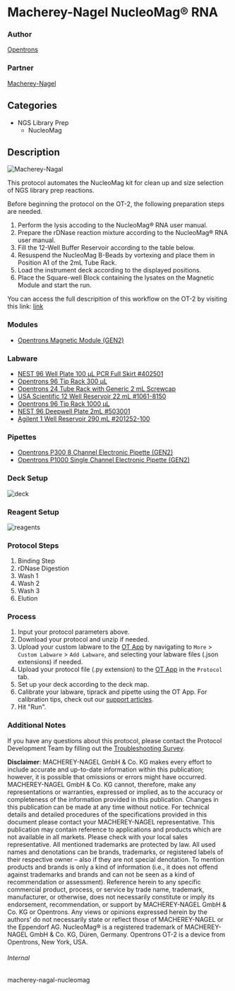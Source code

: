 # Macherey-Nagel NucleoMag® RNA


### Author
[Opentrons](https://opentrons.com/)

### Partner
[Macherey-Nagel](https://www.mn-net.com/us)


## Categories
* NGS Library Prep
	* NucleoMag


## Description
![Macherey-Nagal](https://opentrons-protocol-library-website.s3.amazonaws.com/custom-README-images/macherey-nagel/MN_Logo.jpg)

This protocol automates the NucleoMag kit for clean up and size selection of NGS library prep reactions.

Before beginning the protocol on the OT-2, the following preparation steps are needed.
1. Perform the lysis accoding to the NucleoMag® RNA user manual.
2. Prepare the rDNase reaction mixture according to the NucleoMag® RNA user manual.
3. Fill the 12-Well Buffer Reservoir according to the table below.
4. Resuspend the NucleoMag B-Beads by vortexing and place them in Position A1 of the 2mL Tube Rack.
5. Load the instrument deck according to the displayed positions.
6. Place the Square-well Block containing the lysates on the Magnetic Module and start the run.

You can access the full descripition of this workflow on the OT-2 by visiting this link: [link](https://opentrons-protocol-library-website.s3.amazonaws.com/custom-README-images/macherey-nagel/Protocol+Information+NucleoMag+RNA+on+OT2+Rev01.pdf)


### Modules
* [Opentrons Magnetic Module (GEN2)](https://shop.opentrons.com/magnetic-module-gen2/)


### Labware
* [NEST 96 Well Plate 100 µL PCR Full Skirt #402501](http://www.cell-nest.com/page94?_l=en&product_id=97&product_category=96)
* [Opentrons 96 Tip Rack 300 µL](https://shop.opentrons.com/collections/opentrons-tips/products/opentrons-300ul-tips)
* [Opentrons 24 Tube Rack with Generic 2 mL Screwcap](https://shop.opentrons.com/collections/opentrons-tips/products/tube-rack-set-1)
* [USA Scientific 12 Well Reservoir 22 mL #1061-8150](https://www.usascientific.com/12-channel-automation-reservoir.aspx)
* [Opentrons 96 Tip Rack 1000 µL](https://shop.opentrons.com/collections/opentrons-tips/products/opentrons-1000ul-tips)
* [NEST 96 Deepwell Plate 2mL #503001](http://www.cell-nest.com/page94?product_id=101&_l=en)
* [Agilent 1 Well Reservoir 290 mL #201252-100](https://www.agilent.com/store/en_US/Prod-201252-100/201252-100)


### Pipettes
* [Opentrons P300 8 Channel Electronic Pipette (GEN2)](https://shop.opentrons.com/8-channel-electronic-pipette/)
* [Opentrons P1000 Single Channel Electronic Pipette (GEN2)](https://shop.opentrons.com/single-channel-electronic-pipette-p20/)


### Deck Setup
![deck](https://opentrons-protocol-library-website.s3.amazonaws.com/custom-README-images/macherey-nagel/deck.png)


### Reagent Setup
![reagents](https://opentrons-protocol-library-website.s3.amazonaws.com/custom-README-images/macherey-nagel/reagents.png)


### Protocol Steps
1. Binding Step
2. rDNase Digestion
3. Wash 1
4. Wash 2
5. Wash 3
6. Elution


### Process
1. Input your protocol parameters above.
2. Download your protocol and unzip if needed.
3. Upload your custom labware to the [OT App](https://opentrons.com/ot-app) by navigating to `More` > `Custom Labware` > `Add Labware`, and selecting your labware files (.json extensions) if needed.
4. Upload your protocol file (.py extension) to the [OT App](https://opentrons.com/ot-app) in the `Protocol` tab.
5. Set up your deck according to the deck map.
6. Calibrate your labware, tiprack and pipette using the OT App. For calibration tips, check out our [support articles](https://support.opentrons.com/en/collections/1559720-guide-for-getting-started-with-the-ot-2).
7. Hit "Run".


### Additional Notes
If you have any questions about this protocol, please contact the Protocol Development Team by filling out the [Troubleshooting Survey](https://protocol-troubleshooting.paperform.co/).

**Disclaimer**: MACHEREY-NAGEL GmbH & Co. KG makes every effort to include accurate and up-to-date information within this publication; however, it is possible that omissions or errors might have occurred. MACHEREY-NAGEL GmbH & Co. KG cannot, therefore, make any representations or warranties, expressed or implied, as to the accuracy or completeness of the information provided in this publication. Changes in this publication can be made at any time without notice. For technical details and detailed procedures of the specifications provided in this document please contact your MACHEREY-NAGEL representative. This publication may contain reference to applications and products which are not available in all markets. Please check with your local sales representative.
All mentioned trademarks are protected by law. All used names and denotations can be brands, trademarks, or registered labels of their respective owner – also if they are not special denotation. To mention products and brands is only a kind of information (i.e., it does not offend against trademarks and brands and can not be seen as a kind of recommendation or assessment). Reference herein to any specific commercial product, process, or service by trade name, trademark, manufacturer, or otherwise, does not necessarily constitute or imply its endorsement, recommendation, or support by MACHEREY-NAGEL GmbH & Co. KG or Opentrons. Any views or opinions expressed herein by the authors' do not necessarily state or reflect those of MACHEREY-NAGEL or the Eppendorf AG. NucleoMag® is a registered trademark of MACHEREY-NAGEL GmbH & Co. KG, Düren, Germany. Opentrons OT-2 is a device from Opentrons, New York, USA.


###### Internal
macherey-nagal-nucleomag

